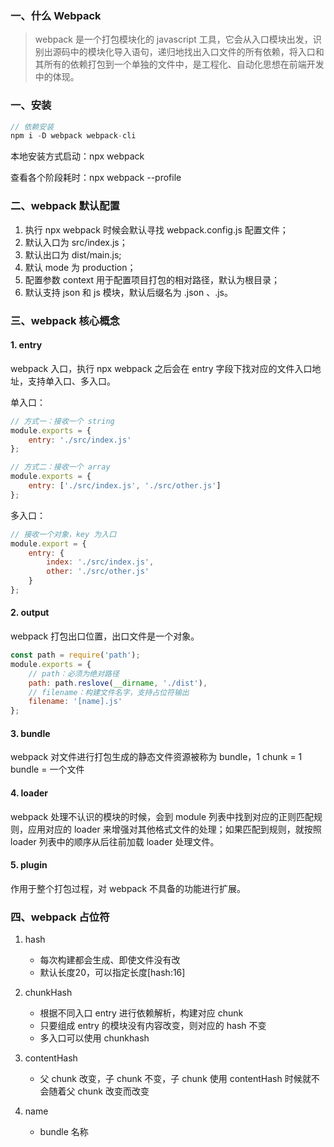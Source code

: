 ### 一、什么 Webpack

> webpack 是一个打包模块化的 javascript 工具，它会从入口模块出发，识别出源码中的模块化导入语句，递归地找出入口文件的所有依赖，将入口和其所有的依赖打包到一个单独的文件中，是工程化、自动化思想在前端开发中的体现。



### 一、安装

```javascript
// 依赖安装
npm i -D webpack webpack-cli
```

本地安装方式启动：npx webpack

查看各个阶段耗时：npx webpack --profile



### 二、webpack 默认配置

1. 执行 npx webpack 时候会默认寻找 webpack.config.js 配置文件；
2. 默认入口为 src/index.js；
3. 默认出口为 dist/main.js;
4. 默认 mode 为 production；
5. 配置参数 context 用于配置项目打包的相对路径，默认为根目录；
6. 默认支持 json 和 js 模块，默认后缀名为 .json 、.js。



### 三、webpack 核心概念

#### 1. entry

webpack 入口，执行 npx webpack 之后会在 entry 字段下找对应的文件入口地址，支持单入口、多入口。

单入口：

```javascript
// 方式一：接收一个 string
module.exports = {
	entry: './src/index.js'	
};

// 方式二：接收一个 array
module.exports = {
	entry: ['./src/index.js', './src/other.js']  
};
```

多入口：

```javascript
// 接收一个对象，key 为入口
module.export = {
    entry: {
        index: './src/index.js',
        other: './src/other.js'
    }
};
```



#### 2. output

webpack 打包出口位置，出口文件是一个对象。

```javascript
const path = require('path');
module.exports = {
    // path：必须为绝对路径
    path: path.reslove(__dirname, './dist'),
    // filename：构建文件名字，支持占位符输出
    filename: '[name].js'
};
```



#### 3. bundle

webpack 对文件进行打包生成的静态文件资源被称为 bundle，1 chunk = 1 bundle = 一个文件 



#### 4. loader

webpack 处理不认识的模块的时候，会到 module 列表中找到对应的正则匹配规则，应用对应的 loader 来增强对其他格式文件的处理；如果匹配到规则，就按照 loader 列表中的顺序从后往前加载 loader 处理文件。



#### 5. plugin

作用于整个打包过程，对 webpack 不具备的功能进行扩展。



### 四、webpack 占位符

1. hash

   - 每次构建都会生成、即使文件没有改
   - 默认长度20，可以指定长度[hash:16]

2. chunkHash

   - 根据不同入口 entry 进行依赖解析，构建对应 chunk
   - 只要组成 entry 的模块没有内容改变，则对应的 hash 不变
   - 多入口可以使用 chunkhash

3. contentHash

   - 父 chunk 改变，子 chunk 不变，子 chunk 使用 contentHash 时候就不会随着父 chunk 改变而改变

4. name

   - bundle 名称

   


